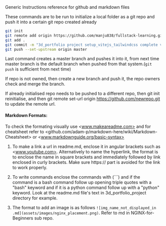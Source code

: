 Generic Instructions reference for github and markdown files

These commands are to be run to initialize a local folder as a git repo and push it into a certain git repo created already
```bash
git init
git remote add origin https://github.com/manju838/fullstack-learning.git
git add .
git commit -m "3d_portfolio project setup_vitejs_tailwindcss complete video_20:47min"
git push --set-upstream origin master
```
Last command creates a master branch and pushes it into it, from next time master branch is the default branch when pushed from that system.(```git push``` is sufficient from next time)

If repo is not owned, then create a new branch and push it, the repo owners check and merge the branch.

If already initialised repo needs to be pushed to a different repo, then git init reinitialise, and then git remote set-url origin https://github.com/newrepo.git to update the remote url.




#### Markdown Formats:

To check the formating visually use <www.makeareadme.com> and for cheatsheet refer to <github.com/adam-p/markdown-here/wiki/Markdown-Cheatsheet> or <www.markdownguide.org/basic-syntax>

1) To make a link a url in readme.md, enclose it in angular brackets such as <www.youtube.com>. Alternatively to name the hyperlink, the format is to enclose the name in square brackets and immediately followed by link enclosed in curly brackets. Make sure https:// part is avoided for the link to work properly.

2) To write commands enclose the commands with (```) and if the command is a bash command follow up opening triple quotes with a "bash" keyword and if it is a python command follow up with a "python" keyword. Look at the readme.md file's text in 3d_portfolio_project directory for example.

3) The format to add an image is as follows ```![img_name_not_displayed_in .md](assets/images/nginx_placement.png)```. Refer to md in NGINX-for-Beginners sub repo.